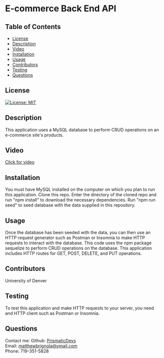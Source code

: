 # E-commerce Back End API

## Table of Contents

- [License](#license)
- [Description](#description)
- [Video](#video)
- [Installation](#installation)
- [Usage](#instructions)
- [Contributors](#contributors)
- [Testing](#testing)
- [Questions](#questions)

## License

[![License: MIT](https://img.shields.io/badge/License-MIT-yellow.svg)](https://opensource.org/licenses/MIT)

## Description

This application uses a MySQL database to perform CRUD operations on an e-commerce site's products.

## Video

<a href="">Click for video</a>

## Installation

You must have MySQL installed on the computer on which you plan to run this application. Clone this repo. Enter the directory of the cloned repo and run "npm install" to download the necessary dependencies. Run "npm run seed" to seed database with the data supplied in this repository.

## Usage

Once the database has been seeded with the data, you can then use an HTTP request generator such as Postman or Insomnia to make HTTP requests to interact with the database. This code uses the npm package sequelize to perform CRUD operations on the database. This application includes HTTP routes for GET, POST, DELETE, and PUT operations.

## Contributors

University of Denver

## Testing

To test this application and make HTTP requests to your server, you need and HTTP client such as Postman or Insomnia.

## Questions

Contact me:
Github: [PrismaticDevs](https://github.com/PrismaticDevs) <br>
Email: matthewbrignola@ymail.com <br>
Phone: 719-351-5828 <br>
